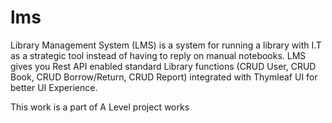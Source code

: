 # lms
Library Management System (LMS) is a system for running a library with I.T as a strategic tool instead of having to reply on manual notebooks. LMS gives you Rest API enabled standard Library functions (CRUD User, CRUD Book, CRUD Borrow/Return, CRUD Report) integrated with Thymleaf UI for better UI Experience.

This work is a part of A Level project works
